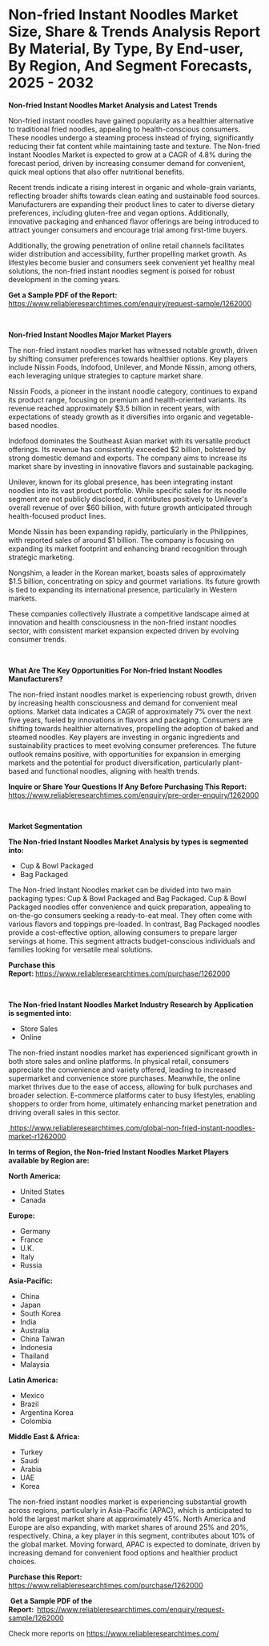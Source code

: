 <p><h1>Non-fried Instant Noodles Market Size, Share & Trends Analysis Report By Material, By Type, By End-user, By Region, And Segment Forecasts, 2025 - 2032</h1></p><p><strong>Non-fried Instant Noodles Market Analysis and Latest Trends</strong></p>
<p><p>Non-fried instant noodles have gained popularity as a healthier alternative to traditional fried noodles, appealing to health-conscious consumers. These noodles undergo a steaming process instead of frying, significantly reducing their fat content while maintaining taste and texture. The Non-fried Instant Noodles Market is expected to grow at a CAGR of 4.8% during the forecast period, driven by increasing consumer demand for convenient, quick meal options that also offer nutritional benefits.</p><p>Recent trends indicate a rising interest in organic and whole-grain variants, reflecting broader shifts towards clean eating and sustainable food sources. Manufacturers are expanding their product lines to cater to diverse dietary preferences, including gluten-free and vegan options. Additionally, innovative packaging and enhanced flavor offerings are being introduced to attract younger consumers and encourage trial among first-time buyers.</p><p>Additionally, the growing penetration of online retail channels facilitates wider distribution and accessibility, further propelling market growth. As lifestyles become busier and consumers seek convenient yet healthy meal solutions, the non-fried instant noodles segment is poised for robust development in the coming years.</p></p>
<p><strong>Get a Sample PDF of the Report:&nbsp;</strong> <a href="https://www.reliableresearchtimes.com/enquiry/request-sample/1262000?utm_campaign=2006&utm_medium=2&utm_source=Github&utm_content=ia&utm_term=15022025&utm_id=non-fried-instant-noodles">https://www.reliableresearchtimes.com/enquiry/request-sample/1262000</a></p>
<p>&nbsp;</p>
<p><strong>Non-fried Instant Noodles Major Market Players</strong></p>
<p><p>The non-fried instant noodles market has witnessed notable growth, driven by shifting consumer preferences towards healthier options. Key players include Nissin Foods, Indofood, Unilever, and Monde Nissin, among others, each leveraging unique strategies to capture market share.</p><p>Nissin Foods, a pioneer in the instant noodle category, continues to expand its product range, focusing on premium and health-oriented variants. Its revenue reached approximately $3.5 billion in recent years, with expectations of steady growth as it diversifies into organic and vegetable-based noodles.</p><p>Indofood dominates the Southeast Asian market with its versatile product offerings. Its revenue has consistently exceeded $2 billion, bolstered by strong domestic demand and exports. The company aims to increase its market share by investing in innovative flavors and sustainable packaging.</p><p>Unilever, known for its global presence, has been integrating instant noodles into its vast product portfolio. While specific sales for its noodle segment are not publicly disclosed, it contributes positively to Unilever's overall revenue of over $60 billion, with future growth anticipated through health-focused product lines.</p><p>Monde Nissin has been expanding rapidly, particularly in the Philippines, with reported sales of around $1 billion. The company is focusing on expanding its market footprint and enhancing brand recognition through strategic marketing.</p><p>Nongshim, a leader in the Korean market, boasts sales of approximately $1.5 billion, concentrating on spicy and gourmet variations. Its future growth is tied to expanding its international presence, particularly in Western markets.</p><p>These companies collectively illustrate a competitive landscape aimed at innovation and health consciousness in the non-fried instant noodles sector, with consistent market expansion expected driven by evolving consumer trends.</p></p>
<p>&nbsp;</p>
<p><strong>What Are The Key Opportunities For Non-fried Instant Noodles Manufacturers?</strong></p>
<p><p>The non-fried instant noodles market is experiencing robust growth, driven by increasing health consciousness and demand for convenient meal options. Market data indicates a CAGR of approximately 7% over the next five years, fueled by innovations in flavors and packaging. Consumers are shifting towards healthier alternatives, propelling the adoption of baked and steamed noodles. Key players are investing in organic ingredients and sustainability practices to meet evolving consumer preferences. The future outlook remains positive, with opportunities for expansion in emerging markets and the potential for product diversification, particularly plant-based and functional noodles, aligning with health trends.</p></p>
<p><strong>Inquire or Share Your Questions If Any Before Purchasing This Report:</strong> <a href="https://www.reliableresearchtimes.com/enquiry/pre-order-enquiry/1262000?utm_campaign=2006&utm_medium=2&utm_source=Github&utm_content=ia&utm_term=15022025&utm_id=non-fried-instant-noodles">https://www.reliableresearchtimes.com/enquiry/pre-order-enquiry/1262000</a></p>
<p>&nbsp;</p>
<p><strong>Market Segmentation</strong></p>
<p><strong>The Non-fried Instant Noodles Market Analysis by types is segmented into:</strong></p>
<p><ul><li>Cup & Bowl Packaged</li><li>Bag Packaged</li></ul></p>
<p><p>The Non-fried Instant Noodles market can be divided into two main packaging types: Cup & Bowl Packaged and Bag Packaged. Cup & Bowl Packaged noodles offer convenience and quick preparation, appealing to on-the-go consumers seeking a ready-to-eat meal. They often come with various flavors and toppings pre-loaded. In contrast, Bag Packaged noodles provide a cost-effective option, allowing consumers to prepare larger servings at home. This segment attracts budget-conscious individuals and families looking for versatile meal solutions.</p></p>
<p><strong>Purchase this Report:&nbsp;</strong><a href="https://www.reliableresearchtimes.com/purchase/1262000?utm_campaign=2006&utm_medium=2&utm_source=Github&utm_content=ia&utm_term=15022025&utm_id=non-fried-instant-noodles">https://www.reliableresearchtimes.com/purchase/1262000</a></p>
<p>&nbsp;</p>
<p><strong>The Non-fried Instant Noodles Market Industry Research by Application is segmented into:</strong></p>
<p><ul><li>Store Sales</li><li>Online</li></ul></p>
<p><p>The non-fried instant noodles market has experienced significant growth in both store sales and online platforms. In physical retail, consumers appreciate the convenience and variety offered, leading to increased supermarket and convenience store purchases. Meanwhile, the online market thrives due to the ease of access, allowing for bulk purchases and broader selection. E-commerce platforms cater to busy lifestyles, enabling shoppers to order from home, ultimately enhancing market penetration and driving overall sales in this sector.</p></p>
<p><a href="https://www.reliableresearchtimes.com/global-non-fried-instant-noodles-market-r1262000?utm_campaign=2006&utm_medium=2&utm_source=Github&utm_content=ia&utm_term=15022025&utm_id=non-fried-instant-noodles">&nbsp;https://www.reliableresearchtimes.com/global-non-fried-instant-noodles-market-r1262000</a></p>
<p><strong>In terms of Region, the Non-fried Instant Noodles Market Players available by Region are:</strong></p>
<p>
    <p> <strong> North America: </strong>
        <ul>
            <li>United States</li>
            <li>Canada</li>
        </ul>
        </p> 
    <p> <strong> Europe: </strong>
        <ul>
            <li>Germany</li>
            <li>France</li>
            <li>U.K.</li>
            <li>Italy</li>
            <li>Russia</li>
        </ul>
        </p> 
    <p> <strong> Asia-Pacific: </strong>
        <ul>
            <li>China</li>
            <li>Japan</li>
            <li>South Korea</li>
            <li>India</li>
            <li>Australia</li>
            <li>China Taiwan</li>
            <li>Indonesia</li>
            <li>Thailand</li>
            <li>Malaysia</li>
        </ul>
        </p> 
    <p> <strong> Latin America: </strong>
        <ul>
            <li>Mexico</li>
            <li>Brazil</li>
            <li>Argentina Korea</li>
            <li>Colombia</li>
        </ul>
        </p> 
    <p> <strong> Middle East & Africa: </strong>
        <ul>
            <li>Turkey</li>
            <li>Saudi</li>
            <li>Arabia</li>
            <li>UAE</li>
            <li>Korea</li>
        </ul>
    </p>
    </p>
<p><p>The non-fried instant noodles market is experiencing substantial growth across regions, particularly in Asia-Pacific (APAC), which is anticipated to hold the largest market share at approximately 45%. North America and Europe are also expanding, with market shares of around 25% and 20%, respectively. China, a key player in this segment, contributes about 10% of the global market. Moving forward, APAC is expected to dominate, driven by increasing demand for convenient food options and healthier product choices.</p></p>
<p><strong>Purchase this Report: </strong><a href="https://www.reliableresearchtimes.com/purchase/1262000?utm_campaign=2006&utm_medium=2&utm_source=Github&utm_content=ia&utm_term=15022025&utm_id=non-fried-instant-noodles">https://www.reliableresearchtimes.com/purchase/1262000</a></p>
<p>&nbsp;<strong>Get a Sample PDF of the Report:&nbsp;&nbsp;</strong><a href="https://www.reliableresearchtimes.com/enquiry/request-sample/1262000?utm_campaign=2006&utm_medium=2&utm_source=Github&utm_content=ia&utm_term=15022025&utm_id=non-fried-instant-noodles">https://www.reliableresearchtimes.com/enquiry/request-sample/1262000</a></p>
<p><strong></strong></p>
<p>Check more reports on <a href="https://www.reliableresearchtimes.com/?utm_campaign=2006&utm_medium=2&utm_source=Github&utm_content=ia&utm_term=15022025&utm_id=non-fried-instant-noodles">https://www.reliableresearchtimes.com/</a></p>